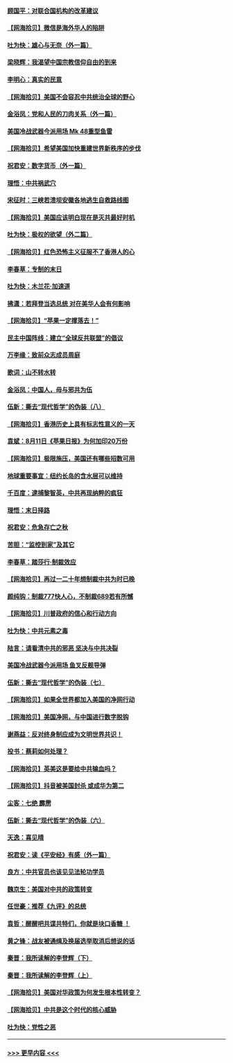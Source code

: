#### [顾国平：对联合国机构的改革建议](../pages/nsc993/n12339928.md?t=08190602) 
#### [【网海拾贝】微信是海外华人的陷阱](../pages/nsc993/n12338868.md?t=08190602) 
#### [吐为快：雄心与无奈（外一篇）](../pages/nsc993/n12338132.md?t=08190602) 
#### [梁晓辉：我渴望中国宗教信仰自由的到来](../pages/nsc993/n12336657.md?t=08190602) 
#### [李明心：真实的民意](../pages/nsc993/n12336089.md?t=08190602) 
#### [【网海拾贝】美国不会容忍中共统治全球的野心](../pages/nsc993/n12336063.md?t=08190602) 
#### [金浴凤：党和人民的刀肉关系（外一篇）](../pages/nsc993/n12335834.md?t=08190602) 
#### [美国冷战武器今派用场 Mk 48重型鱼雷](../pages/nsc993/n12335354.md?t=08190602) 
#### [【网海拾贝】希望美国加快重建世界新秩序的步伐](../pages/nsc993/n12334224.md?t=08190602) 
#### [祝君安：数字货币（外一篇）](../pages/nsc993/n12334186.md?t=08190602) 
#### [理悟：中共祸武穴](../pages/nsc993/n12333962.md?t=08190602) 
#### [宋征时：三峡若溃坝安徽各地逃生自救路线图](../pages/nsc993/n12332450.md?t=08190602) 
#### [【网海拾贝】美国应该明白现在是灭共最好时机](../pages/nsc993/n12332313.md?t=08190602) 
#### [吐为快：极权的欲望（外二篇）](../pages/nsc993/n12332089.md?t=08190602) 
#### [【网海拾贝】红色恐怖主义征服不了香港人的心](../pages/nsc993/n12329296.md?t=08190602) 
#### [李春草：专制的末日](../pages/nsc993/n12329079.md?t=08190602) 
#### [吐为快：木兰花‧加速道](../pages/nsc993/n12327366.md?t=08190602) 
#### [拂潇：若拜登当选总统 对在美华人会有何影响](../pages/nsc993/n12295996.md?t=08190602) 
#### [【网海拾贝】“苹果一定撑落去！”](../pages/nsc993/n12326784.md?t=08190602) 
#### [民主中国阵线：建立“全球反共联盟”的倡议](../pages/nsc993/n12324177.md?t=08190602) 
#### [万李缘：致前众志成员周庭](../pages/nsc993/n12324635.md?t=08190602) 
#### [歌词：山不转水转](../pages/nsc993/n12324599.md?t=08190602) 
#### [金浴凤：中国人，毋与邪共为伍](../pages/nsc993/n12324257.md?t=08190602) 
#### [伍新：撕去“现代哲学”的伪装（八）](../pages/nsc993/n12324188.md?t=08190602) 
#### [【网海拾贝】香港历史上具有标志性意义的一天](../pages/nsc993/n12324021.md?t=08190602) 
#### [袁斌：8月11日《苹果日报》为何加印20万份](../pages/nsc993/n12323955.md?t=08190602) 
#### [【网海拾贝】极限施压，美国还有哪些招数可用](../pages/nsc993/n12322512.md?t=08190602) 
#### [地球重要事宜：纽约长岛的含水层可以维持](../pages/nsc993/n12321844.md?t=08190602) 
#### [千百度：逮捕黎智英，中共再现纳粹的疯狂](../pages/nsc993/n12321777.md?t=08190602) 
#### [理悟：末日择路](../pages/nsc993/n12320812.md?t=08190602) 
#### [祝君安：危急存亡之秋](../pages/nsc993/n12320795.md?t=08190602) 
#### [苦胆：“监控到家”及其它](../pages/nsc993/n12320751.md?t=08190602) 
#### [李春草：踏莎行·制裁效应](../pages/nsc993/n12318290.md?t=08190602) 
#### [【网海拾贝】再过一二十年想制裁中共为时已晚](../pages/nsc993/n12318195.md?t=08190602) 
#### [颜纯钩：制裁777快人心，不制裁689若有所憾](../pages/nsc993/n12316912.md?t=08190602) 
#### [【网海拾贝】川普政府的信心和行动方向](../pages/nsc993/n12316673.md?t=08190602) 
#### [吐为快：中共元素之毒](../pages/nsc993/n12316547.md?t=08190602) 
#### [陆言：请看清中共的邪恶 坚决与中共决裂](../pages/nsc993/n12315784.md?t=08190602) 
#### [美国冷战武器今派用场 鱼叉反舰导弹](../pages/nsc993/n12316258.md?t=08190602) 
#### [伍新：撕去“现代哲学”的伪装（七）](../pages/nsc993/n12315846.md?t=08190602) 
#### [【网海拾贝】如果全世界都加入美国的净网行动](../pages/nsc993/n12315588.md?t=08190602) 
#### [【网海拾贝】美国净网，与中国进行数字脱钩](../pages/nsc993/n12312813.md?t=08190602) 
#### [谢燕益：反对终身制应成为文明世界共识！](../pages/nsc993/n12310465.md?t=08190602) 
#### [投书：蔡莉如何处理？](../pages/nsc993/n12310224.md?t=08190602) 
#### [【网海拾贝】英美这是要给中共输血吗？](../pages/nsc993/n12307646.md?t=08190602) 
#### [【网海拾贝】抖音被美国封杀 或成华为第二](../pages/nsc993/n12305277.md?t=08190602) 
#### [尘客：七绝 霹雳](../pages/nsc993/n12304053.md?t=08190602) 
#### [伍新：撕去“现代哲学”的伪装（六）](../pages/nsc993/n12303243.md?t=08190602) 
#### [天逸：喜见晴](../pages/nsc993/n12303226.md?t=08190602) 
#### [祝君安：读《平安经》有感（外一篇）](../pages/nsc993/n12303170.md?t=08190602) 
#### [良方：中共官员也该见见法轮功学员](../pages/nsc993/n12302985.md?t=08190602) 
#### [魏京生：美国对中共的政策转变](../pages/nsc993/n12302929.md?t=08190602) 
#### [任世豪：推荐《九评》的总统](../pages/nsc993/n12302838.md?t=08190602) 
#### [袁哲：醒醒吧共谍共特们，你就是块口香糖 ！](../pages/nsc993/n12302678.md?t=08190602) 
#### [黄之锋：战友被通缉及换届选举取消后想说的话](../pages/nsc993/n12302681.md?t=08190602) 
#### [秦晋：我所读解的李登辉（下）](../pages/nsc993/n12302171.md?t=08190602) 
#### [秦晋：我所读解的李登辉（上）](../pages/nsc993/n12301979.md?t=08190602) 
#### [【网海拾贝】美国对华政策为何发生根本性转变？](../pages/nsc993/n12302091.md?t=08190602) 
#### [【网海拾贝】中共是这个时代的核心威胁](../pages/nsc993/n12300541.md?t=08190602) 
#### [吐为快：党性之恶](../pages/nsc993/n12300263.md?t=08190602) 

----
#### [ >>> 更早内容 <<< ](../indexes/nsc993-earlier.md)
